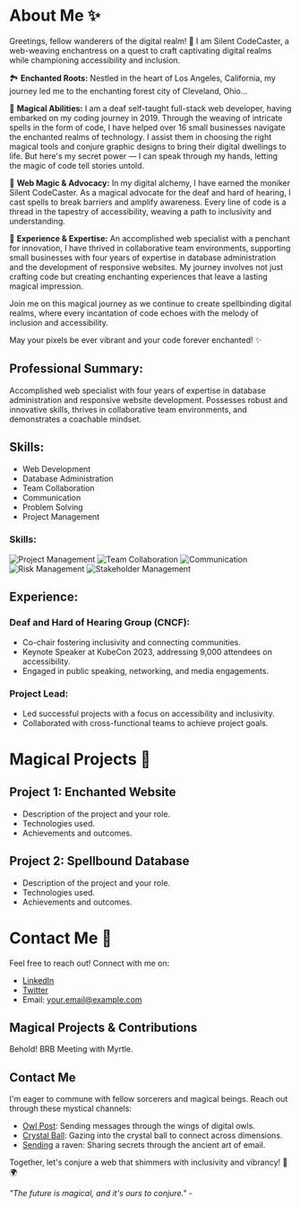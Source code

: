 # About Me ✨

Greetings, fellow wanderers of the digital realm! 🌌 I am Silent CodeCaster, a web-weaving enchantress on a quest to craft captivating digital realms while championing accessibility and inclusion.

🏞️ **Enchanted Roots:**
Nestled in the heart of Los Angeles, California, my journey led me to the enchanting forest city of Cleveland, Ohio...

🧙 **Magical Abilities:**
I am a deaf self-taught full-stack web developer, having embarked on my coding journey in 2019. Through the weaving of intricate spells in the form of code, I have helped over 16 small businesses navigate the enchanted realms of technology. I assist them in choosing the right magical tools and conjure graphic designs to bring their digital dwellings to life. But here's my secret power — I can speak through my hands, letting the magic of code tell stories untold.

🌌 **Web Magic & Advocacy:**
In my digital alchemy, I have earned the moniker Silent CodeCaster. As a magical advocate for the deaf and hard of hearing, I cast spells to break barriers and amplify awareness. Every line of code is a thread in the tapestry of accessibility, weaving a path to inclusivity and understanding.

🔮 **Experience & Expertise:**
An accomplished web specialist with a penchant for innovation, I have thrived in collaborative team environments, supporting small businesses with four years of expertise in database administration and the development of responsive websites. My journey involves not just crafting code but creating enchanting experiences that leave a lasting magical impression.

Join me on this magical journey as we continue to create spellbinding digital realms, where every incantation of code echoes with the melody of inclusion and accessibility.

May your pixels be ever vibrant and your code forever enchanted! ✨


## Professional Summary:
Accomplished web specialist with four years of expertise in database administration and responsive website development. Possesses robust and innovative skills, thrives in collaborative team environments, and demonstrates a coachable mindset.

## Skills:
- Web Development
- Database Administration
- Team Collaboration
- Communication
- Problem Solving
- Project Management
### Skills:

![Project Management](https://img.shields.io/badge/Project%20Management-Experienced-brightgreen)
![Team Collaboration](https://img.shields.io/badge/Team%20Collaboration-Expert-blue)
![Communication](https://img.shields.io/badge/Communication-Skilled-orange)
![Risk Management](https://img.shields.io/badge/Risk%20Management-Proficient-yellow)
![Stakeholder Management](https://img.shields.io/badge/Stakeholder%20Management-Advanced-green)


## Experience:
### Deaf and Hard of Hearing Group (CNCF):
- Co-chair fostering inclusivity and connecting communities.
- Keynote Speaker at KubeCon 2023, addressing 9,000 attendees on accessibility.
- Engaged in public speaking, networking, and media engagements.

### Project Lead:
- Led successful projects with a focus on accessibility and inclusivity.
- Collaborated with cross-functional teams to achieve project goals.

# Magical Projects 🌟

## Project 1: Enchanted Website
- Description of the project and your role.
- Technologies used.
- Achievements and outcomes.

## Project 2: Spellbound Database
- Description of the project and your role.
- Technologies used.
- Achievements and outcomes.

# Contact Me 📧

Feel free to reach out! Connect with me on:
- [LinkedIn](https://www.linkedin.com/in/yourusername)
- [Twitter](https://twitter.com/yourusername)
- Email: your.email@example.com


## Magical Projects & Contributions

Behold! 
BRB Meeting with Myrtle.

## Contact Me

I'm eager to commune with fellow sorcerers and magical beings. Reach out through these mystical channels:

- [Owl Post](https://twitter.com/deafveloper): Sending messages through the wings of digital owls.
- [Crystal Ball](https://www.linkedin.com/in/destiny-o-connor-28b2a5255/): Gazing into the crystal ball to connect across dimensions.
- [Sending](mailto:destinymoconnor@gmail.com) a raven: Sharing secrets through the ancient art of email.

Together, let's conjure a web that shimmers with inclusivity and vibrancy! 🌈🌍

_"The future is magical, and it's ours to conjure."_ - 

